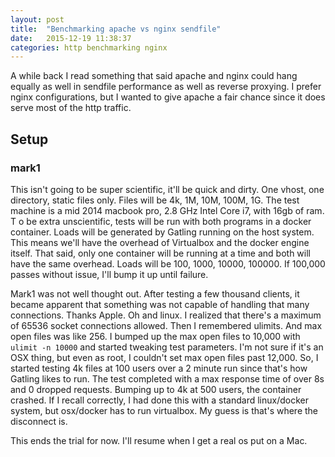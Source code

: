 ```yaml
---
layout: post
title:  "Benchmarking apache vs nginx sendfile"
date:   2015-12-19 11:38:37
categories: http benchmarking nginx
---
```


A while back I read something that said apache and nginx could hang equally as well in sendfile performance as well as reverse proxying.  I prefer nginx configurations, but I wanted to give apache a fair chance since it does serve most of the http traffic.

## Setup

### mark1
This isn't going to be super scientific, it'll be quick and dirty.  One vhost, one directory, static files only.  Files will be 4k, 1M, 10M, 100M, 1G.  The test machine is a mid 2014 macbook pro, 2.8 GHz Intel Core i7, with 16gb of ram. T o be extra unscientific, tests will be run with both programs in a docker container.  Loads will be generated by Gatling running on the host system.  This means we'll have the overhead of Virtualbox and the docker engine itself.  That said, only one container will be running at a time and both will have the same overhead.  Loads will be 100, 1000, 10000, 100000.  If 100,000 passes without issue, I'll bump it up until failure.

Mark1 was not well thought out.  After testing a few thousand clients, it became apparent that something was not capable of handling that many connections.  Thanks Apple.  Oh and linux.  I realized that there's a maximum of 65536 socket connections allowed.  Then I remembered ulimits.  And max open files was like 256.  I bumped up the max open files to 10,000 with `ulimit -n 10000` and started tweaking test parameters.  I'm not sure if it's an OSX thing, but even as root, I couldn't set max open files past 12,000.  So, I started testing 4k files at 100 users over a 2 minute run since that's how Gatling likes to run.  The test completed with a max response time of over 8s and 0 dropped requests.  Bumping up to 4k at 500 users, the container crashed.  If I recall correctly, I had done this with a standard linux/docker system, but osx/docker has to run virtualbox.  My guess is that's where the disconnect is.

This ends the trial for now.  I'll resume when I get a real os put on a Mac.


